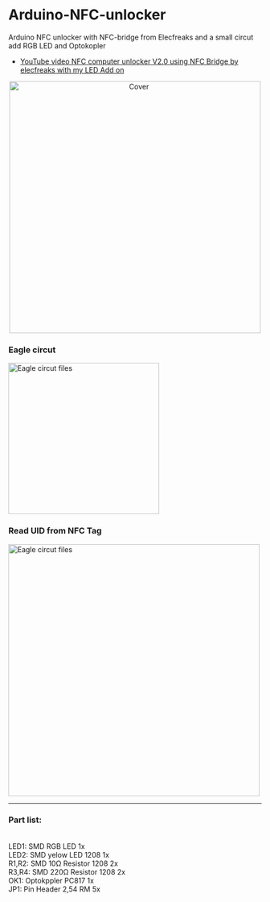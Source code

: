 # Arduino-NFC-unlocker
Arduino NFC unlocker with NFC-bridge from Elecfreaks and a small circut add RGB LED and Optokopler



+ [YouTube video NFC computer unlocker V2.0 using NFC Bridge by elecfreaks with my LED Add on](https://www.youtube.com/watch?v=7boodr89aAs)
<p>

<p><center><img src="https://github.com/oxinon/Arduino-NFC-unlocker/blob/master/picture/Arduino-NFC-Reader.png" alt="Cover" width="500"></center></p>



<H3>Eagle circut</H3>

<p><img src="https://github.com/oxinon/Arduino-NFC-unlocker/blob/master/picture/NFC-PCB1.png" alt="Eagle circut files" width="300"></a></p>

<H3>Read UID from NFC Tag</H3>

<p><img src="https://github.com/oxinon/Arduino-NFC-unlocker/blob/master/picture/Arduino-Seriell-Monitor2.png" alt="Eagle circut files" width="500"></a></p>

<hr>
<h3>Part list:</h3><br>
LED1: SMD RGB LED 1x<br>
LED2: SMD yelow LED 1208 1x<br>
R1,R2: SMD  10Ω Resistor 1208  2x<br>
R3,R4: SMD 220Ω Resistor 1208  2x<br>
OK1: Optokppler PC817 1x<br>
JP1: Pin Header 2,54 RM 5x<br>


